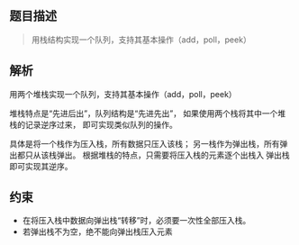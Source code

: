 ## 题目描述

> 用栈结构实现一个队列，支持其基本操作（add，poll，peek）


## 解析
用两个堆栈实现一个队列，支持其基本操作（add，poll，peek）

堆栈特点是“先进后出”，队列结构是“先进先出”，
如果使用两个栈将其中一个堆栈的记录逆序过来，
即可实现类似队列的操作。

具体是将一个栈作为压入栈，所有数据只压入该栈；
另一栈作为弹出栈，所有弹出都只从该栈弹出。
根据堆栈的特点，只需要将压入栈的元素逐个出栈入
弹出栈即可实现其逆序。

## 约束
- 在将压入栈中数据向弹出栈“转移”时，必须要一次性全部压入栈。
- 若弹出栈不为空，绝不能向弹出栈压入元素
